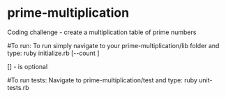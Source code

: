 # prime-multiplication
Coding challenge - create a multiplication table of prime numbers

#To run:
To run simply navigate to your prime-multiplication/lib folder and type:
ruby initialize.rb [--count <number of primes>]

[] - is optional

#To run tests:
Navigate to prime-multiplication/test and type:
ruby unit-tests.rb